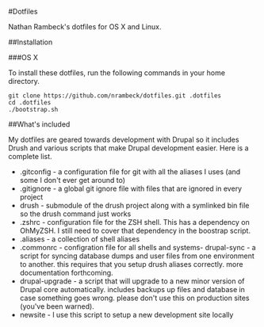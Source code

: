 #Dotfiles

Nathan Rambeck's dotfiles for OS X and Linux.

##Installation

###OS X

To install these dotfiles, run the following commands in your home directory.

    git clone https://github.com/nrambeck/dotfiles.git .dotfiles
    cd .dotfiles
    ./bootstrap.sh

##What's included

My dotfiles are geared towards development with Drupal so it includes Drush and various scripts that make Drupal development easier. Here is a complete list.

- .gitconfig - a configuration file for git with all the aliases I uses (and some I don't ever get around to)
- .gitignore - a global git ignore file with files that are ignored in every project
- drush - submodule of the drush project along with a symlinked bin file so the drush command just works
- .zshrc - configuration file for the ZSH shell. This has a dependency on OhMyZSH. I still need to cover that dependency in the boostrap script.
- .aliases - a collection of shell aliases
- .commonrc - configration file for all shells and systems- drupal-sync - a script for syncing database dumps and user files from one environment to another. this requires that you setup drush aliases correctly. more documentation forthcoming.
- drupal-upgrade - a script that will upgrade to a new minor version of Drupal core automatically. includes backups up files and database in case something goes wrong. please don't use this on production sites (you've been warned).
- newsite - I use this script to setup a new development site locally
